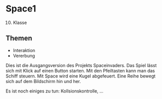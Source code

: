 # Space1

10. Klasse

## Themen
* Interaktion
* Vererbung

Dies ist die Ausgangsversion des Projekts Spaceinvaders.
Das Spiel lässt sich mit Klick auf einen Button starten. Mit den Pfeiltasten kann man das Schiff steuern. Mit Space wird eine Kugel abgefeuert. Eine Reihe bewegt sich auf dem Bildschirm hin und her.

Es ist noch einiges zu tun:
Kollsionskontrolle, ...

